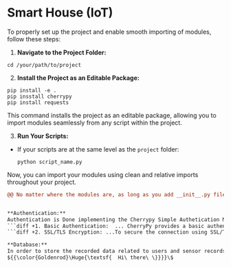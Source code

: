 # Smart House (IoT)

To properly set up the project and enable smooth importing of modules, follow these steps:

1. **Navigate to the Project Folder:**
```
cd /your/path/to/project
```
2. **Install the Project as an Editable Package:**
```
pip install -e .
pip insstall cherrypy
pip install requests
```

This command installs the project as an editable package, allowing you to import modules seamlessly from any script within the project.


3. **Run Your Scripts:**
- If your scripts are at the same level as the `project` folder:
  ```
  python script_name.py
  ```
Now, you can import your modules using clean and relative imports throughout your project.

```diff
@@ No matter where the modules are, as long as you add __init__.py file inside the directory you can call it wherever you need. @@


**Authentication:**
Authentication is Done implementing the Cherrypy Simple Authetication Mechanism. https://docs.cherrypy.dev/en/latest/basics.html#id28
```diff +1. Basic Authentication:  ... CherryPy provides a basic authentication tool that can be used to require users to authenticate before accessing certain parts of your site.
```diff +2. SSL/TLS Encryption: ...To secure the connection using SSL/TLS, you can use CherryPy's tools.https tool. You need to have an SSL certificate and private key.

**Database:**
In order to store the recorded data related to users and sensor records InfluxDB is used
${{\color{Goldenrod}\Huge{\textsf{  Hi\ there\ \}}}}\$